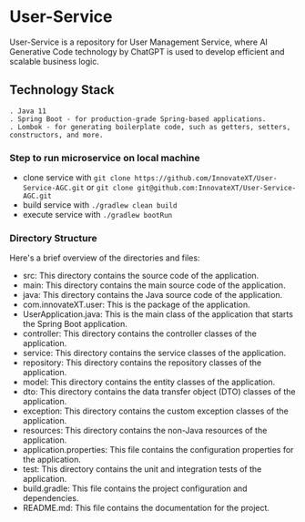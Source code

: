 # User-Service
User-Service is a repository for User Management Service, where AI Generative Code technology by ChatGPT is used to develop efficient and scalable business logic.

## Technology Stack
    . Java 11
    . Spring Boot - for production-grade Spring-based applications.
    . Lombok - for generating boilerplate code, such as getters, setters, constructors, and more.

### Step to run microservice on local machine
- clone service with ```git clone https://github.com/InnovateXT/User-Service-AGC.git```
  or ```git clone git@github.com:InnovateXT/User-Service-AGC.git```
- build service with
  ```./gradlew clean build```
- execute service with
  ```./gradlew bootRun```

### Directory Structure
Here's a brief overview of the directories and files:

- src: This directory contains the source code of the application.
- main: This directory contains the main source code of the application.
- java: This directory contains the Java source code of the application.
- com.innovateXT.user: This is the package of the application.
- UserApplication.java: This is the main class of the application that starts the Spring Boot application.
- controller: This directory contains the controller classes of the application.
- service: This directory contains the service classes of the application.
- repository: This directory contains the repository classes of the application.
- model: This directory contains the entity classes of the application.
- dto: This directory contains the data transfer object (DTO) classes of the application.
- exception: This directory contains the custom exception classes of the application.
- resources: This directory contains the non-Java resources of the application.
- application.properties: This file contains the configuration properties for the application.
- test: This directory contains the unit and integration tests of the application.
- build.gradle: This file contains the project configuration and dependencies.
- README.md: This file contains the documentation for the project.
